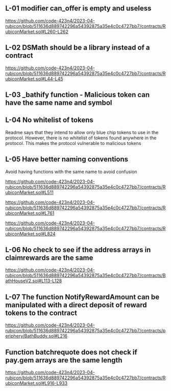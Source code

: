 ## L-01 modifier can_offer is empty and useless 
https://github.com/code-423n4/2023-04-rubicon/blob/511636d889742296a54392875a35e4c0c4727bb7/contracts/RubiconMarket.sol#L260-L262

## L-02 DSMath should be a library instead of a contract 

https://github.com/code-423n4/2023-04-rubicon/blob/511636d889742296a54392875a35e4c0c4727bb7/contracts/RubiconMarket.sol#L44-L45

## L-03 _bathify function - Malicious token can have the same name and symbol


## L-04 No whitelist of tokens
Readme says that they intend to allow only blue chip tokens to use in the protocol. However, there is no whitelist of tokens found anywhere in the protocol. This makes the protocol vulnerable to malicious tokens

## L-05 Have better naming conventions 
Avoid having functions with the same name to avoid confusion

https://github.com/code-423n4/2023-04-rubicon/blob/511636d889742296a54392875a35e4c0c4727bb7/contracts/RubiconMarket.sol#L511

https://github.com/code-423n4/2023-04-rubicon/blob/511636d889742296a54392875a35e4c0c4727bb7/contracts/RubiconMarket.sol#L761

https://github.com/code-423n4/2023-04-rubicon/blob/511636d889742296a54392875a35e4c0c4727bb7/contracts/RubiconMarket.sol#L824


## L-06 No check to see if the address arrays in claimrewards are the same 

https://github.com/code-423n4/2023-04-rubicon/blob/511636d889742296a54392875a35e4c0c4727bb7/contracts/BathHouseV2.sol#L113-L128


## L-07 The function NotifyRewardAmount can be manipulated with a direct deposit of reward tokens to the contract 

https://github.com/code-423n4/2023-04-rubicon/blob/511636d889742296a54392875a35e4c0c4727bb7/contracts/periphery/BathBuddy.sol#L216


## Function batchrequote does not check if pay.gem arrays are the same length

https://github.com/code-423n4/2023-04-rubicon/blob/511636d889742296a54392875a35e4c0c4727bb7/contracts/RubiconMarket.sol#L916-L933


